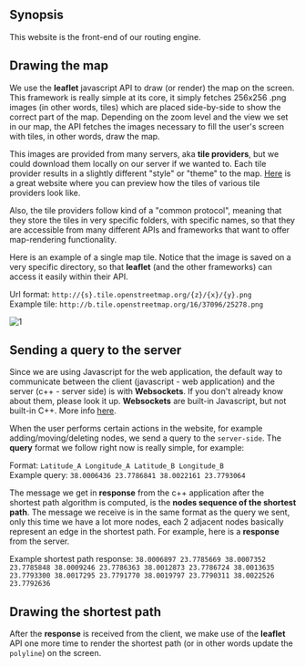 ## Synopsis

This website is the front-end of our routing engine. 

## Drawing the map

We use the **leaflet** javascript API to draw (or render) the map on the screen. This framework is really simple at its core, it simply fetches 256x256 .png images (in other words, tiles) which are placed side-by-side to show the correct part of the map. Depending on the zoom level and the view we set in our map, the API fetches the images necessary to fill the user's screen with tiles, in other words, draw the map. 

This images are provided from many servers, aka **tile providers**, but we could download them locally on our server if we wanted to. Each tile provider results in a slightly different "style" or "theme" to the map. [Here](https://leaflet-extras.github.io/leaflet-providers/preview/) is a great website where you can preview how the tiles of various tile providers look like.

Also, the tile providers follow kind of a "common protocol", meaning that they store the tiles in very specific folders, with specific names, so that they are accessible from many different APIs and frameworks that want to offer map-rendering functionality.

Here is an example of a single map tile. Notice that the image is saved on a very specific directory, so that **leaflet** (and the other frameworks) can access it easily within their API.

Url format:   `http://{s}.tile.openstreetmap.org/{z}/{x}/{y}.png` <br>
Example tile: `http://b.tile.openstreetmap.org/16/37096/25278.png`

![1](http://b.tile.openstreetmap.org/16/37096/25278.png) 

## Sending a query to the server

Since we are using Javascript for the web application, the default way to communicate between the client (javascript - web application) and the server (c++ - server side) is with **Websockets**. If you don't already know about them, please look it up. **Websockets** are built-in Javascript, but not built-in C++. More info [here](https://github.com/outerpixels/routing-engine-backend).

When the user performs certain actions in the website, for example adding/moving/deleting nodes, we send a query to the `server-side`. The **query** format we follow right now is really simple, for example:

Format: `Latitude_A Longitude_A Latitude_B Longitude_B`<br>
Example query: `38.0006436 23.7786841 38.0022161 23.7793064`

The message we get in **response** from the c++ application after the shortest path algorithm is computed, is the **nodes sequence of the shortest path**. The message we receive is in the same format as the query we sent, only this time we have a lot more nodes, each 2 adjacent nodes basically represent an edge in the shortest path. For example, here is a **response** from the server.

Example shortest path response: `38.0006897 23.7785669 38.0007352 23.7785848 38.0009246 23.7786363 38.0012873 23.7786724 38.0013635 23.7793300 38.0017295 23.7791770 38.0019797 23.7790311 38.0022526 23.7792636`

## Drawing the shortest path

After the **response** is received from the client, we make use of the **leaflet** API one more time to render the shortest path (or in other words update the `polyline`) on the screen.
